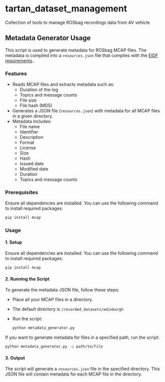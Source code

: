 # tartan_dataset_management
Collection of tools to manage ROSbag recordings data from AV vehicle

## Metadata Generator Usage

This script is used to generate metadata for ROSbag MCAP files. The metadata is compiled into a `resources.json` file that complies with the [EIDF requirements](https://github.com/marioa/eidf-docs/blob/data_ingest/docs/dataingest/ResourceMetaDataUserDoc.md)..

### Features
- Reads MCAP files and extracts metadata such as:
  - Duration of the log
  - Topics and message counts
  - File size
  - File hash (MD5)
- Generates a JSON file (`resources.json`) with metadata for all MCAP files in a given directory.
- Metadata includes:
  - File name
  - Identifier
  - Description
  - Format
  - License
  - Size
  - Hash
  - Issued date
  - Modified date
  - Duration
  - Topics and message counts

### Prerequisites

Ensure all dependencies are installed. You can use the following command to install required packages:

```bash
pip install mcap
```

### Usage

#### 1. Setup

Ensure all dependencies are installed. You can use the following command to install required packages:

```bash
pip install mcap
```

#### 2. Running the Script

To generate the metadata JSON file, follow these steps:

- Place all your MCAP files in a directory.
- The default directory is `/recorded_datasets/edinburgh`
- Run the script:

  ```bash
  python metadata_generator.py
  ```

If you want to generate metadata for files in a specified path, run the script:

```bash
python metadata_generator.py -p path/to/file
```

#### 3. Output

The script will generate a `resources.json` file in the specified directory. This JSON file will contain metadata for each MCAP file in the directory.
